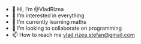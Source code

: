 - 👋 Hi, I’m @VladRizea
- 👀 I’m interested in everything
- 🌱 I’m currently learning maths
- 💞️ I’m looking to collaborate on programming
- 📫 How to reach me vlad.rizea.stefan@gmail.com

<!---
VladRizea/VladRizea is a ✨ special ✨ repository because its `README.md` (this file) appears on your GitHub profile.
You can click the Preview link to take a look at your changes.
--->
